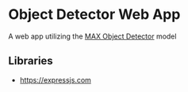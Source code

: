 # Object Detector Web App
A web app utilizing the [MAX Object Detector](https://github.com/IBM/MAX-Object-Detector) model

## Libraries
- https://expressjs.com
